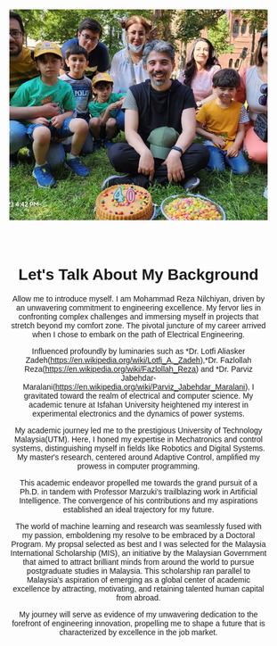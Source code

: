 
<html lang="en">
<head>
<meta charset="UTF-8">
<meta name="viewport" content="width=device-width, initial-scale=1.0">
<title>Your GitHub Page</title>
<style>
  body {
    margin: 0;
    padding: 0;
    font-family: Arial, sans-serif;
  }
  .header {
    text-align: center;
    padding: 20px;
  }
  .header img {
    width: 25cm;
    height: 10cm;
    object-fit: cover;
  }
  .content {
    text-align: center;
    padding: 20px;
  }
</style>
</head>
<body>
  <div class="header">
    <img src="/assets/Birthday.jpg" alt="Your Image">
  </div>
  <div class="content">
    <h1>Let's Talk About My Background</h1>
    <p> Allow me to introduce myself. I am Mohammad Reza Nilchiyan, driven by an unwavering commitment to engineering excellence. My fervor lies in confronting complex challenges and immersing myself in projects that stretch beyond my comfort zone. The pivotal juncture of my career arrived when I chose to embark on the path of Electrical Engineering.

Influenced profoundly by luminaries such as *Dr. Lotfi Aliasker Zadeh(https://en.wikipedia.org/wiki/Lotfi_A._Zadeh),*Dr. Fazlollah Reza(https://en.wikipedia.org/wiki/Fazlollah_Reza) and *Dr. Parviz Jabehdar-Maralani(https://en.wikipedia.org/wiki/Parviz_Jabehdar_Maralani), I gravitated toward the realm of electrical and computer science. My academic tenure at Isfahan University heightened my interest in experimental electronics and the dynamics of power systems.

My academic journey led me to the prestigious University of Technology Malaysia(UTM). Here, I honed my expertise in Mechatronics and control systems, distinguishing myself in fields like Robotics and Digital Systems. My master's research, centered around Adaptive Control, amplified my prowess in computer programming.

This academic endeavor propelled me towards the grand pursuit of a Ph.D. in tandem with Professor Marzuki's trailblazing work in Artificial Intelligence. The convergence of his contributions and my aspirations established an ideal trajectory for my future.

The world of machine learning and research was seamlessly fused with my passion, emboldening my resolve to be embraced by a Doctoral Program. My propsal selected as best and I was selected for the Malaysia International Scholarship (MIS), an initiative by the Malaysian Government that aimed to attract brilliant minds from around the world to pursue postgraduate studies in Malaysia. This scholarship ran parallel to Malaysia's aspiration of emerging as a global center of academic excellence by attracting, motivating, and retaining talented human capital from abroad.

My journey will serve as evidence of my unwavering dedication to the forefront of engineering innovation, propelling me to shape a future that is characterized by excellence in the job market.</p>
  </div>
</body>
</html>
